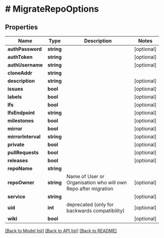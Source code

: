 # # MigrateRepoOptions

## Properties

Name | Type | Description | Notes
------------ | ------------- | ------------- | -------------
**authPassword** | **string** |  | [optional]
**authToken** | **string** |  | [optional]
**authUsername** | **string** |  | [optional]
**cloneAddr** | **string** |  |
**description** | **string** |  | [optional]
**issues** | **bool** |  | [optional]
**labels** | **bool** |  | [optional]
**lfs** | **bool** |  | [optional]
**lfsEndpoint** | **string** |  | [optional]
**milestones** | **bool** |  | [optional]
**mirror** | **bool** |  | [optional]
**mirrorInterval** | **string** |  | [optional]
**private** | **bool** |  | [optional]
**pullRequests** | **bool** |  | [optional]
**releases** | **bool** |  | [optional]
**repoName** | **string** |  |
**repoOwner** | **string** | Name of User or Organisation who will own Repo after migration | [optional]
**service** | **string** |  | [optional]
**uid** | **int** | deprecated (only for backwards compatibility) | [optional]
**wiki** | **bool** |  | [optional]

[[Back to Model list]](../../README.md#models) [[Back to API list]](../../README.md#endpoints) [[Back to README]](../../README.md)
